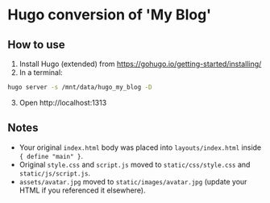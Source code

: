 # Hugo conversion of 'My Blog'

## How to use
1. Install Hugo (extended) from https://gohugo.io/getting-started/installing/
2. In a terminal:
```bash
hugo server -s /mnt/data/hugo_my_blog -D
```
3. Open http://localhost:1313

## Notes
- Your original `index.html` body was placed into `layouts/index.html` inside `{ define "main" }`.
- Original `style.css` and `script.js` moved to `static/css/style.css` and `static/js/script.js`.
- `assets/avatar.jpg` moved to `static/images/avatar.jpg` (update your HTML if you referenced it elsewhere).
